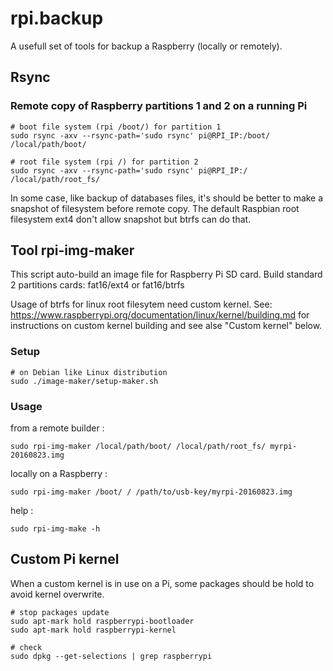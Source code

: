 # rpi.backup

A usefull set of tools for backup a Raspberry (locally or remotely).


## Rsync

### Remote copy of Raspberry partitions 1 and 2 on a running Pi


    # boot file system (rpi /boot/) for partition 1
    sudo rsync -axv --rsync-path='sudo rsync' pi@RPI_IP:/boot/ /local/path/boot/

    # root file system (rpi /) for partition 2
    sudo rsync -axv --rsync-path='sudo rsync' pi@RPI_IP:/ /local/path/root_fs/

In some case, like backup of databases files, it's should be better to make a 
snapshot of filesystem before remote copy. The default Raspbian root filesystem 
ext4 don't allow snapshot but btrfs can do that.

## Tool rpi-img-maker

This script auto-build an image file for Raspberry Pi SD card. Build standard 2 
partitions cards: fat16/ext4 or fat16/btrfs

Usage of btrfs for linux root filesytem need custom kernel. See: 
https://www.raspberrypi.org/documentation/linux/kernel/building.md for 
instructions on custom kernel building and see alse "Custom kernel" below.

### Setup

    # on Debian like Linux distribution
    sudo ./image-maker/setup-maker.sh

### Usage

from a remote builder :

    sudo rpi-img-maker /local/path/boot/ /local/path/root_fs/ myrpi-20160823.img

locally on a Raspberry :

    sudo rpi-img-maker /boot/ / /path/to/usb-key/myrpi-20160823.img

help :

    sudo rpi-img-make -h

## Custom Pi kernel

When a custom kernel is in use on a Pi, some packages should be hold to avoid 
kernel overwrite.

    # stop packages update
    sudo apt-mark hold raspberrypi-bootloader
    sudo apt-mark hold raspberrypi-kernel

    # check
    sudo dpkg --get-selections | grep raspberrypi
